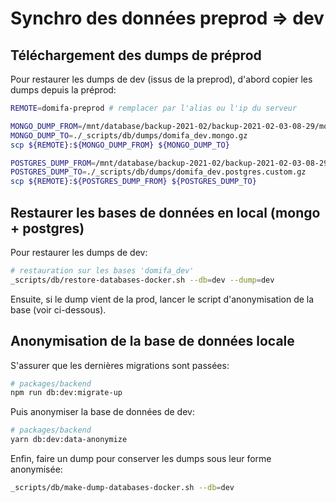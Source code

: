 # Synchro des données preprod => dev

## Téléchargement des dumps de préprod

Pour restaurer les dumps de dev (issus de la preprod), d'abord copier les dumps depuis la préprod:

```bash
REMOTE=domifa-preprod # remplacer par l'alias ou l'ip du serveur

MONGO_DUMP_FROM=/mnt/database/backup-2021-02/backup-2021-02-03-08-29/mongo_mongodump-2021-02-03-08-29.gzip
MONGO_DUMP_TO=./_scripts/db/dumps/domifa_dev.mongo.gz
scp ${REMOTE}:${MONGO_DUMP_FROM} ${MONGO_DUMP_TO}

POSTGRES_DUMP_FROM=/mnt/database/backup-2021-02/backup-2021-02-03-08-29/postgres.pg_dump-2021-02-03-08-29.tar
POSTGRES_DUMP_TO=./_scripts/db/dumps/domifa_dev.postgres.custom.gz
scp ${REMOTE}:${POSTGRES_DUMP_FROM} ${POSTGRES_DUMP_TO}
```

## Restaurer les bases de données en local (mongo + postgres)

Pour restaurer les dumps de dev:

```bash
# restauration sur les bases 'domifa_dev'
_scripts/db/restore-databases-docker.sh --db=dev --dump=dev
```

Ensuite, si le dump vient de la prod, lancer le script d'anonymisation de la base (voir ci-dessous).

## Anonymisation de la base de données locale

S'assurer que les dernières migrations sont passées:

```bash
# packages/backend
npm run db:dev:migrate-up
```

Puis anonymiser la base de données de dev:

```bash
# packages/backend
yarn db:dev:data-anonymize
```

Enfin, faire un dump pour conserver les dumps sous leur forme anonymisée:

```bash
_scripts/db/make-dump-databases-docker.sh --db=dev
```
